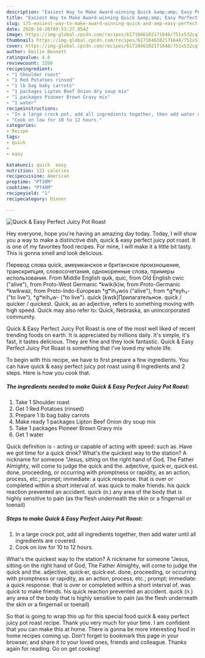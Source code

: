 ```yaml
---
description: "Easiest Way to Make Award-winning Quick &amp;amp; Easy Perfect Juicy Pot Roast"
title: "Easiest Way to Make Award-winning Quick &amp;amp; Easy Perfect Juicy Pot Roast"
slug: 175-easiest-way-to-make-award-winning-quick-and-amp-easy-perfect-juicy-pot-roast
date: 2020-10-26T09:53:27.854Z
image: https://img-global.cpcdn.com/recipes/6171046102171648/751x532cq70/quick-easy-perfect-juicy-pot-roast-recipe-main-photo.jpg
thumbnail: https://img-global.cpcdn.com/recipes/6171046102171648/751x532cq70/quick-easy-perfect-juicy-pot-roast-recipe-main-photo.jpg
cover: https://img-global.cpcdn.com/recipes/6171046102171648/751x532cq70/quick-easy-perfect-juicy-pot-roast-recipe-main-photo.jpg
author: Emilie Bennett
ratingvalue: 4.6
reviewcount: 3268
recipeingredient:
- "1 Shoulder roast"
- "1 Red Potatoes rinsed"
- "1 lb bag baby carrots"
- "1 packages Lipton Beef Onion dry soup mix"
- "1 packages Pioneer Brown Gravy mix"
- "1 water"
recipeinstructions:
- "In a large crock pot, add all ingredients together, then add water until all ingredients are covered."
- "Cook on low for 10 to 12 hours."
categories:
- Recipe
tags:
- quick
- 
- easy

katakunci: quick  easy 
nutrition: 122 calories
recipecuisine: American
preptime: "PT30M"
cooktime: "PT40M"
recipeyield: "1"
recipecategory: Dinner

---
```



![Quick &amp; Easy Perfect Juicy Pot Roast](https://img-global.cpcdn.com/recipes/6171046102171648/751x532cq70/quick-easy-perfect-juicy-pot-roast-recipe-main-photo.jpg)

Hey everyone, hope you're having an amazing day today. Today, I will show you a way to make a distinctive dish, quick &amp; easy perfect juicy pot roast. It is one of my favorites food recipes. For mine, I will make it a little bit tasty. This is gonna smell and look delicious.

Перевод слова quick, американское и британское произношение, транскрипция, словосочетания, однокоренные слова, примеры использования. From Middle English quik, quic, from Old English cwic (&#34;alive&#34;), from Proto-West Germanic *kwik(k)w, from Proto-Germanic *kwikwaz, from Proto-Indo-European *gʷih₃wós (&#34;alive&#34;), from *gʷeyh₃- (&#34;to live&#34;), *gʷeih₃w- (&#34;to live&#34;). quick [kwɪk]Прилагательное. quick / quicker / quickest. Quick, as an adjective, refers to something moving with high speed. Quick may also refer to: Quick, Nebraska, an unincorporated community.

Quick &amp; Easy Perfect Juicy Pot Roast is one of the most well liked of recent trending foods on earth. It is appreciated by millions daily. It's simple, it's fast, it tastes delicious. They are fine and they look fantastic. Quick &amp; Easy Perfect Juicy Pot Roast is something that I've loved my whole life.


To begin with this recipe, we have to first prepare a few ingredients. You can have quick &amp; easy perfect juicy pot roast using 6 ingredients and 2 steps. Here is how you cook that.

<!--inarticleads1-->

##### The ingredients needed to make Quick &amp; Easy Perfect Juicy Pot Roast:

1. Take 1 Shoulder roast
1. Get 1 Red Potatoes (rinsed)
1. Prepare 1 lb bag baby carrots
1. Make ready 1 packages Lipton Beef Onion dry soup mix
1. Take 1 packages Pioneer Brown Gravy mix
1. Get 1 water


Quick definition is - acting or capable of acting with speed: such as. Have we got time for a quick drink? What&#39;s the quickest way to the station? A nickname for someone &#34;Jesus, sitting on the right hand of God, The Father Almighty, will come to judge the quick and the. adjective, quick·er, quick·est. done, proceeding, or occurring with promptness or rapidity, as an action, process, etc.; prompt; immediate: a quick response. that is over or completed within a short interval of. was quick to make friends. his quick reaction prevented an accident. quick (n.) any area of the body that is highly sensitive to pain (as the flesh underneath the skin or a fingernail or toenail) 

<!--inarticleads2-->

##### Steps to make Quick &amp; Easy Perfect Juicy Pot Roast:

1. In a large crock pot, add all ingredients together, then add water until all ingredients are covered.
1. Cook on low for 10 to 12 hours.


What&#39;s the quickest way to the station? A nickname for someone &#34;Jesus, sitting on the right hand of God, The Father Almighty, will come to judge the quick and the. adjective, quick·er, quick·est. done, proceeding, or occurring with promptness or rapidity, as an action, process, etc.; prompt; immediate: a quick response. that is over or completed within a short interval of. was quick to make friends. his quick reaction prevented an accident. quick (n.) any area of the body that is highly sensitive to pain (as the flesh underneath the skin or a fingernail or toenail) 

So that is going to wrap this up for this special food quick &amp; easy perfect juicy pot roast recipe. Thank you very much for your time. I am confident that you can make this at home. There is gonna be more interesting food in home recipes coming up. Don't forget to bookmark this page in your browser, and share it to your loved ones, friends and colleague. Thanks again for reading. Go on get cooking!
